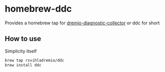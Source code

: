 # homebrew-ddc

Provides a homebrew tap for [dremio-diagnostic-collector](https://github.com/rsvihladremio/dremio-diagnostic-collector) or ddc for short

## How to use

Simplicity itself

```sh
brew tap rsvihladremio/ddc
brew install ddc
```
